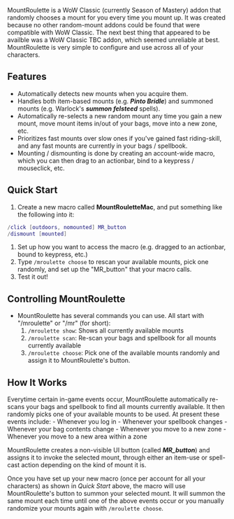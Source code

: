MountRoulette is a WoW Classic (currently Season of Mastery) addon that randomly chooses a mount for you every time you mount up.  It was created because no other random-mount addons could be found that were compatible with WoW Classic.  The next best thing that appeared to be availble was a WoW Classic TBC addon, which seemed unreliable at best.  MountRoulette is very simple to configure and use across all of your characters.

## Features
- Automatically detects new mounts when you acquire them.
- Handles both item-based mounts (e.g. ***Pinto Bridle***) and summoned mounts (e.g. Warlock's ***summon felsteed*** spells).
- Automatically re-selects a new random mount any time you gain a new mount, move mount items in/out of your bags, move into a new zone, etc.
- Prioritizes fast mounts over slow ones if you've gained fast riding-skill, and any fast mounts are currently in your bags / spellbook.
- Mounting / dismounting is done by creating an account-wide macro, which you can then drag to an actionbar, bind to a keypress / mouseclick, etc.

## Quick Start
1. Create a new macro called **MountRouletteMac**, and put something like the following into it:
```lua
/click [outdoors, nomounted] MR_button
/dismount [mounted]
```
1. Set up how you want to access the macro (e.g. dragged to an actionbar, bound to keypress, etc.)
1. Type `/mroulette choose` to rescan your available mounts, pick one randomly, and set up the "MR_button" that your macro calls.
1. Test it out!

## Controlling MountRoulette
- MountRoulette has several commands you can use.  All start with "/mroulette" or "/mr" (for short):
	1. `/mroulette show`:  Shows all currently available mounts
	1. `/mroulette scan`: Re-scan your bags and spellbook for all mounts currently available
	2. `/mroulette choose`: Pick one of the available mounts randomly and assign it to MountRoulette's button.

## How It Works
Everytime certain in-game events occur, MountRoulette automatically re-scans your bags and spellbook to find all mounts currently available.  It then randomly picks one of your available mounts to be used.  At present these events include:
	- Whenever you log in
	- Whenever your spellbook changes
	- Whenever your bag contents change
	- Whenever you move to a new zone
	- Whenever you move to a new area within a zone

MountRoulette creates a non-visible UI button (called ***MR_button***) and assigns it to invoke the selected mount, through either an item-use or spell-cast action depending on the kind of mount it is.

Once you have set up your new macro (once per account for all your characters) as shown in *Quick Start* above, the macro will use MountRoulette's button to summon your selected mount.  It will summon the same mount each time until one of the above events occur or you manually randomize your mounts again with `/mroulette choose`.
